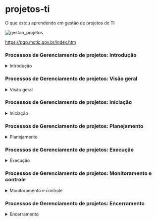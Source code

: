 # projetos-ti
O que estou aprendendo em gestão de projetos de TI

![gestao_projetos](https://github.com/WanessaCarvalho378/projetos-ti/assets/143955162/8d43e686-dd3a-4715-9fdf-a2b8a4d5347e)

https://pgp.mctic.gov.br/index.htm

### Processos de Gerenciamento de projetos: Introdução
<details>
<summary> Introdução </summary>

Projeto: Possui início e fim bem definidos, sendo um esforço temporário para atingir um ou mais objetivos.
 
 Gerenciamento de projetos: Aplicação de conhecimentos e habilidades a partir de ferramentas e técnicas específicas 
 
 subdivididos em 5 grupos de processos: Iniciação, planejamento, execução, monitoramento e controle, encerramento  
 
 Profissional de gerente de projetos: elo entre estratégia e equipe, com habilidades interpessoais como: liderança, construção de equipes, coaching (no sentido de entender cada indivíduo), motivação, comunicação, tomada de decisões, influência, estabelecimento de confiança, negociação (colaboração), consciência política e cultural (cultura da empresa), gerenciamento de conflitos
 
 PMI - Project Management Institute
 PMO é uma estrutura organizacional que padroniza os processos de governança relacionados a projetos e facilita o compartilhamento de recursos, metodologias, ferramentas e técnicas.
 
 PMBOK - Project Management Body fo Knowledge / "Livro" de boas práticas consolidadas para gerenciamento de projetos
 
 CAPM - Certificação gerenciamento de projetos iniciante
 PMP -   Certificação para quem já tem experiência comprovada 
 PMI-ACP : gerente de projeto com experiência em práticas ágeis

Obs.: Se gerindo desde sempre as partes interessadas, se precisar mudar alguma coisa, você muda já no início do projeto, que é mais fácil, logo, reduzindo também os custos com as implementações das mudanças, porém, de maneira geral, a identificação das partes interessadas é um processo contínuo e que acontece durante todo o ciclo de vida do projeto. 
 
 Ciclo de vida de projetos: Série de fases pelas quais um projeto passa. Não confundir com grupos de processos de gerenciamento de projetos (iniciação, planejamento etc)
 
 Cada projeto é único, então não existe uma estrutura ideal 
 
 Elaboração progressiva: trabalha em "ondas", logo, o planejamento se dá de maneira progressiva. Trabalhos de inovação 
 
 Elaboração preditiva: faz o planejamento já todo de uma vez
 
</details>

### Processos de Gerenciamento de projetos: Visão geral
<details>
<summary>  Visão geral </summary>

**são subdivididos em 5 grupos de processos: Iniciação, planejamento, execução, monitoramento e controle, encerramento**

Os grupos de processos servem pra te dar um maior entendimento, eles não acontecem um por um, mas sim se sobrepondo ao longo do ciclo de vida de um projeto.
Cada grupo de processo descreve uma série de atividades de gerenciamento de projetos, onde a saída de um processo pode ser utilizada como entrada em outro processo, justamente porque eles se sobrepõem ao longo do ciclo de vida 

Você pode olhar os processos de gerenciamento pela perspectiva de área de conhecimento, com área de integração, tempo, escopo, custos, qualidade, comunicações, riscos, aquisições, recursos humanos, partes interessadas
 
 *escopo = o que o projeto se propõe a entregar? 
 escopo de produto é diferente de escopo de projeto* 
 
De maneira bem geral, os processos de gerenciamento de projetos incluem: 
 - definir atividades
 - estimar partes interessadas 
 - levantamento de custos 
 etc 
 
 Tipos: 
 produção, suporte, analisar requisitos, desenvolvimento 

</details>

### Processos de Gerenciamento de projetos: Iniciação
<details>
<summary> Iniciação </summary>

Interface entre antes do projeto e trabalho de planejamento
  
 - definir o gerente do projeto 
 - desenvolvimento de termo de abertura
 - avaliar a viabilidade do projeto
 - Entender a posição do projeto dentro da organização 
 - Identificar as partes interessadas (Já se pensa desde a iniciação, mas em termos gerais, é um processo contínuo)
 - Ver a estrutura organizacional
   
![Iniciacao](https://github.com/WanessaCarvalho378/projetos-ti/assets/143955162/d1d5b5c0-abc0-4bb4-91f9-e0406e18829b)

</details>

### Processos de Gerenciamento de projetos: Planejamento
<details>
<summary> Planejamento </summary>

- Definir Escopo do Projeto
- Desenvolver EAP (Estrutura Analítica do Projeto)
 - Como serão coletados os requisitos 
- Planejar Riscos
- Estimar Atividades
- Definir Equipe
- Desenvolver Cronograma
- Planejar Custos
- Planejar Comunicação
- Planejar Qualidade
- Consolidar Plano de Projeto
- Realizar Reunião de Aprovação do Planejamento

**O plano do projeto e os documentos do projeto desenvolvidos como saídas do processo de planejamento explora os principais aspectos do escopo, tempo, qualidade, comunicações, recursos humanos, riscos, aquisições e gerenciamento das partes interessadas (que é no que vai se aprofundar nos próximos tópicos).**

*As atualizações resultantes das mudanças aprovadas durante o projeto (geralmente durante o processo de monitoramento e controle) podem influenciar significativamente o plano do projeto e os documentos do projeto.*

![planejamento](https://github.com/WanessaCarvalho378/projetos-ti/assets/143955162/694c2aa3-fc44-4668-a396-12c362055155)


</details>

### Processos de Gerenciamento de projetos: Execução
<details>
<summary>  Execução </summary>

A maior parte do orçamento e tempo do projeto vai ser nessa etapa.

- Construir as entregas 
- Solicitar mudanças, se necessário 
- construir de fato as equipes do projeto 
- Garantir que as partes interessadas estejam engajadas e informadas 
- Gerenciar as comunicações (se faz de maneira mais ativa nessa parte)

  ![Execução](https://github.com/WanessaCarvalho378/projetos-ti/assets/143955162/829f224d-1e80-49c9-a855-80ce80f9fb2f)


</details>

### Processos de Gerenciamento de projetos: Monitoramento e controle
<details>
<summary>  Monitoramento e controle  </summary>

Monitorar é acompanhar o andamento do projeto 

- Comparar o que está sendo feito com o que está sendo planejado 
- Rejeitar e aprovar mudanças 
- controlar a qualidade do projeto 
- gerar relatórios de desempenho 
- Controlar os riscos e aquisições 

![Monitoramento e Controle](https://github.com/WanessaCarvalho378/projetos-ti/assets/143955162/fec0366c-6dd0-4edb-acc7-adf1727228f5)


</details>

### Processos de Gerenciamento de projetos: Encerramento
<details>
<summary>  Encerramento  </summary>

- Encerrar contratos 
 - armazenar lições aprendidas 
 - receber aceite formal das entregas do projeto pelo cliente

![Encerramento](https://github.com/WanessaCarvalho378/projetos-ti/assets/143955162/4064e3d2-1da8-45e9-bb99-13dd2638bd42)


</details>
